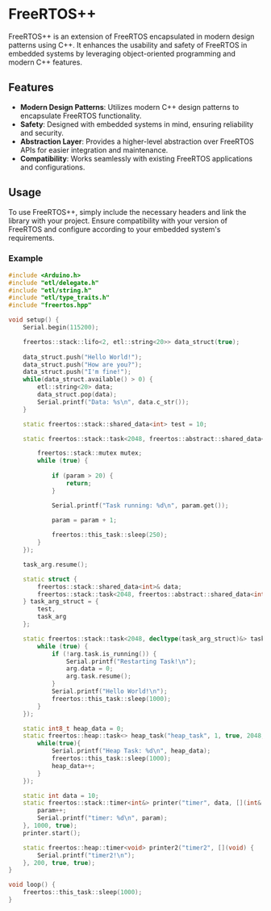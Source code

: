 # FreeRTOS++

FreeRTOS++ is an extension of FreeRTOS encapsulated in modern design patterns using C++. It enhances the usability and safety of FreeRTOS in embedded systems by leveraging object-oriented programming and modern C++ features.

## Features

- **Modern Design Patterns**: Utilizes modern C++ design patterns to encapsulate FreeRTOS functionality.
- **Safety**: Designed with embedded systems in mind, ensuring reliability and security.
- **Abstraction Layer**: Provides a higher-level abstraction over FreeRTOS APIs for easier integration and maintenance.
- **Compatibility**: Works seamlessly with existing FreeRTOS applications and configurations.
  
## Usage

To use FreeRTOS++, simply include the necessary headers and link the library with your project. Ensure compatibility with your version of FreeRTOS and configure according to your embedded system's requirements.

### Example

```cpp
#include <Arduino.h>
#include "etl/delegate.h"
#include "etl/string.h"
#include "etl/type_traits.h"
#include "freertos.hpp"

void setup() {
    Serial.begin(115200);

    freertos::stack::lifo<2, etl::string<20>> data_struct(true);
    
    data_struct.push("Hello World!");
    data_struct.push("How are you?");
    data_struct.push("I'm fine!");
    while(data_struct.available() > 0) {
        etl::string<20> data;
        data_struct.pop(data);
        Serial.printf("Data: %s\n", data.c_str());
    }

    static freertos::stack::shared_data<int> test = 10;

    static freertos::stack::task<2048, freertos::abstract::shared_data<int>&> task_arg("task_arg", 1, false, test, [](freertos::abstract::shared_data<int>& param) {

        freertos::stack::mutex mutex;
        while (true) {
            
            if (param > 20) {
                return;
            }

            Serial.printf("Task running: %d\n", param.get());

            param = param + 1;
            
            freertos::this_task::sleep(250);
        }
    });

    task_arg.resume();

    static struct {
        freertos::stack::shared_data<int>& data;
        freertos::stack::task<2048, freertos::abstract::shared_data<int>&>& task;
    } task_arg_struct = {
        test, 
        task_arg
    };

    static freertos::stack::task<2048, decltype(task_arg_struct)&> task("task", 1, true, task_arg_struct, [](decltype(task_arg_struct)& arg) {
        while (true) {
            if (!arg.task.is_running()) {
                Serial.printf("Restarting Task!\n");
                arg.data = 0;
                arg.task.resume();
            }
            Serial.printf("Hello World!\n");
            freertos::this_task::sleep(1000);
        }
    });

    static int8_t heap_data = 0;
    static freertos::heap::task<> heap_task("heap_task", 1, true, 2048, [&]() {
        while(true){
            Serial.printf("Heap Task: %d\n", heap_data);
            freertos::this_task::sleep(1000);
            heap_data++;
        }
    });

    static int data = 10;
    static freertos::stack::timer<int&> printer("timer", data, [](int& param) {
        param++;
        Serial.printf("timer: %d\n", param);
    }, 1000, true);
    printer.start();

    static freertos::heap::timer<void> printer2("timer2", [](void) {
        Serial.printf("timer2!\n");
    }, 200, true, true);
}

void loop() {
    freertos::this_task::sleep(1000);
}

